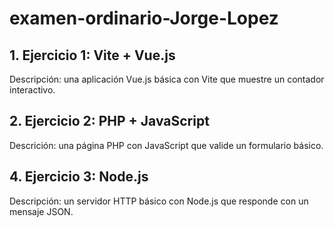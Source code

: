 # examen-ordinario-Jorge-Lopez
## 1. Ejercicio 1: Vite + Vue.js
  Descripción: una aplicación Vue.js básica con Vite que muestre un contador interactivo.

## 2. Ejercicio 2: PHP + JavaScript
   Descrición: una página PHP con JavaScript que valide un formulario básico.

## 4. Ejercicio 3: Node.js
   Descripción: un servidor HTTP básico con Node.js que responde con un mensaje JSON.
